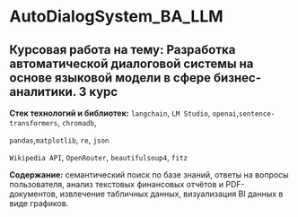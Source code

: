 # AutoDialogSystem_BA_LLM

## Курсовая работа на тему: Разработка автоматической диалоговой системы на основе языковой модели в сфере бизнес-аналитики. 3 курс

**Стек технологий и библиотек:** `langchain`, `LM Studio`,  `openai`,`sentence-transformers`, `chromadb`,

`pandas`,`matplotlib`,  `re`, `json`

`Wikipedia API`, `OpenRouter`, `beautifulsoup4`, `fitz`

**Содержание:** семантический поиск по базе знаний, ответы на вопросы пользователя, анализ текстовых финансовых отчётов и PDF-документов, извлечение табличных данных,  визуализация BI данных в виде графиков.
